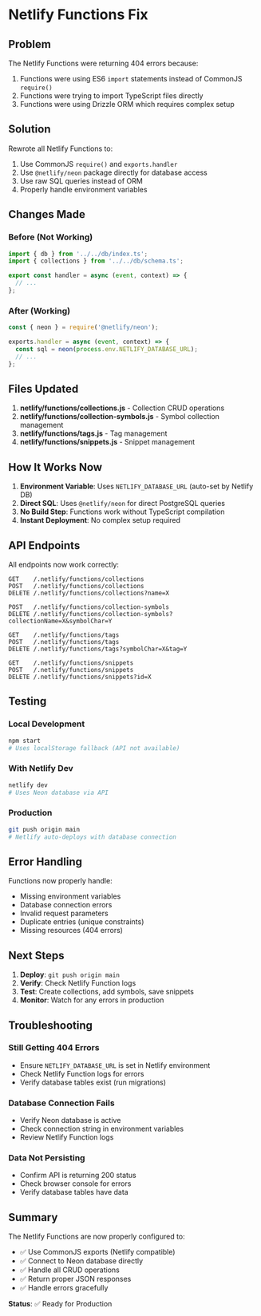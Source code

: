 # Netlify Functions Fix

## Problem

The Netlify Functions were returning 404 errors because:
1. Functions were using ES6 `import` statements instead of CommonJS `require()`
2. Functions were trying to import TypeScript files directly
3. Functions were using Drizzle ORM which requires complex setup

## Solution

Rewrote all Netlify Functions to:
1. Use CommonJS `require()` and `exports.handler`
2. Use `@netlify/neon` package directly for database access
3. Use raw SQL queries instead of ORM
4. Properly handle environment variables

## Changes Made

### Before (Not Working)
```javascript
import { db } from '../../db/index.ts';
import { collections } from '../../db/schema.ts';

export const handler = async (event, context) => {
  // ...
};
```

### After (Working)
```javascript
const { neon } = require('@netlify/neon');

exports.handler = async (event, context) => {
  const sql = neon(process.env.NETLIFY_DATABASE_URL);
  // ...
};
```

## Files Updated

1. **netlify/functions/collections.js** - Collection CRUD operations
2. **netlify/functions/collection-symbols.js** - Symbol collection management
3. **netlify/functions/tags.js** - Tag management
4. **netlify/functions/snippets.js** - Snippet management

## How It Works Now

1. **Environment Variable**: Uses `NETLIFY_DATABASE_URL` (auto-set by Netlify DB)
2. **Direct SQL**: Uses `@netlify/neon` for direct PostgreSQL queries
3. **No Build Step**: Functions work without TypeScript compilation
4. **Instant Deployment**: No complex setup required

## API Endpoints

All endpoints now work correctly:

```
GET    /.netlify/functions/collections
POST   /.netlify/functions/collections
DELETE /.netlify/functions/collections?name=X

POST   /.netlify/functions/collection-symbols
DELETE /.netlify/functions/collection-symbols?collectionName=X&symbolChar=Y

GET    /.netlify/functions/tags
POST   /.netlify/functions/tags
DELETE /.netlify/functions/tags?symbolChar=X&tag=Y

GET    /.netlify/functions/snippets
POST   /.netlify/functions/snippets
DELETE /.netlify/functions/snippets?id=X
```

## Testing

### Local Development
```bash
npm start
# Uses localStorage fallback (API not available)
```

### With Netlify Dev
```bash
netlify dev
# Uses Neon database via API
```

### Production
```bash
git push origin main
# Netlify auto-deploys with database connection
```

## Error Handling

Functions now properly handle:
- Missing environment variables
- Database connection errors
- Invalid request parameters
- Duplicate entries (unique constraints)
- Missing resources (404 errors)

## Next Steps

1. **Deploy**: `git push origin main`
2. **Verify**: Check Netlify Function logs
3. **Test**: Create collections, add symbols, save snippets
4. **Monitor**: Watch for any errors in production

## Troubleshooting

### Still Getting 404 Errors
- Ensure `NETLIFY_DATABASE_URL` is set in Netlify environment
- Check Netlify Function logs for errors
- Verify database tables exist (run migrations)

### Database Connection Fails
- Verify Neon database is active
- Check connection string in environment variables
- Review Netlify Function logs

### Data Not Persisting
- Confirm API is returning 200 status
- Check browser console for errors
- Verify database tables have data

## Summary

The Netlify Functions are now properly configured to:
- ✅ Use CommonJS exports (Netlify compatible)
- ✅ Connect to Neon database directly
- ✅ Handle all CRUD operations
- ✅ Return proper JSON responses
- ✅ Handle errors gracefully

**Status**: ✅ Ready for Production
